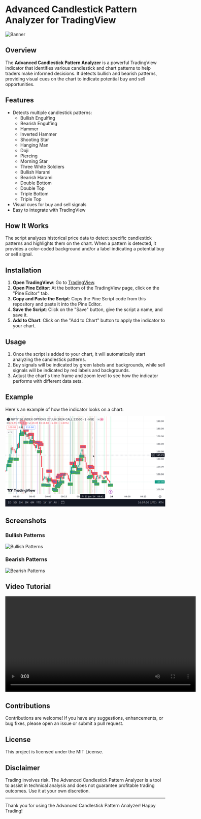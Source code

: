 # Advanced Candlestick Pattern Analyzer for TradingView

![Banner](https://github.com/Vatsal-Shashwat/Advanced-Candlestick-Pattern-Analyzer/images/banner.png)

## Overview
The **Advanced Candlestick Pattern Analyzer** is a powerful TradingView indicator that identifies various candlestick and chart patterns to help traders make informed decisions. It detects bullish and bearish patterns, providing visual cues on the chart to indicate potential buy and sell opportunities.

## Features
- Detects multiple candlestick patterns:
  - Bullish Engulfing
  - Bearish Engulfing
  - Hammer
  - Inverted Hammer
  - Shooting Star
  - Hanging Man
  - Doji
  - Piercing
  - Morning Star
  - Three White Soldiers
  - Bullish Harami
  - Bearish Harami
  - Double Bottom
  - Double Top
  - Triple Bottom
  - Triple Top
- Visual cues for buy and sell signals
- Easy to integrate with TradingView

## How It Works
The script analyzes historical price data to detect specific candlestick patterns and highlights them on the chart. When a pattern is detected, it provides a color-coded background and/or a label indicating a potential buy or sell signal.

## Installation
1. **Open TradingView**: Go to [TradingView](https://www.tradingview.com/).
2. **Open Pine Editor**: At the bottom of the TradingView page, click on the "Pine Editor" tab.
3. **Copy and Paste the Script**: Copy the Pine Script code from this repository and paste it into the Pine Editor.
4. **Save the Script**: Click on the "Save" button, give the script a name, and save it.
5. **Add to Chart**: Click on the "Add to Chart" button to apply the indicator to your chart.

## Usage
1. Once the script is added to your chart, it will automatically start analyzing the candlestick patterns.
2. Buy signals will be indicated by green labels and backgrounds, while sell signals will be indicated by red labels and backgrounds.
3. Adjust the chart's time frame and zoom level to see how the indicator performs with different data sets.

## Example
Here's an example of how the indicator looks on a chart:

![Example Chart](images/example_chart.png)

## Screenshots
### Bullish Patterns
![Bullish Patterns](images/bullish_patterns.png)

### Bearish Patterns
![Bearish Patterns](images/bearish_patterns.png)

## Video Tutorial

<video width="600" controls>
  <source src="https://github.com/Vatsal-Shashwat/Advanced-Candlestick-Pattern-Analyzer/blob/main/tutorial.mp4" type="video/mp4">
  Your browser does not support the video tag.
</video>

## Contributions
Contributions are welcome! If you have any suggestions, enhancements, or bug fixes, please open an issue or submit a pull request.

## License
This project is licensed under the MIT License.

## Disclaimer
Trading involves risk. The Advanced Candlestick Pattern Analyzer is a tool to assist in technical analysis and does not guarantee profitable trading outcomes. Use it at your own discretion.

---

Thank you for using the Advanced Candlestick Pattern Analyzer! Happy Trading!

